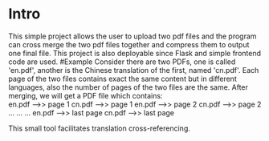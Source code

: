 # Intro
This simple project allows the user to upload two pdf files and the program can cross merge the two pdf files together and compress them to output one final file. This project is also deployable since Flask and simple frontend code are used.
#Example
Consider there are two PDFs, one is called 'en.pdf', another is the Chinese translation of the first, named 'cn.pdf'. Each page of the two files contains exact the same content but in different languages, also the number of pages of the two files are the same. After merging, we will get a PDF file which contains:  
  en.pdf -->> page 1
  cn.pdf -->> page 1
  en.pdf -->> page 2
  cn.pdf -->> page 2
  ...
  ...
  ...
  en.pdf -->> last page
  cn.pdf -->> last page
 
 This small tool facilitates translation cross-referencing.
